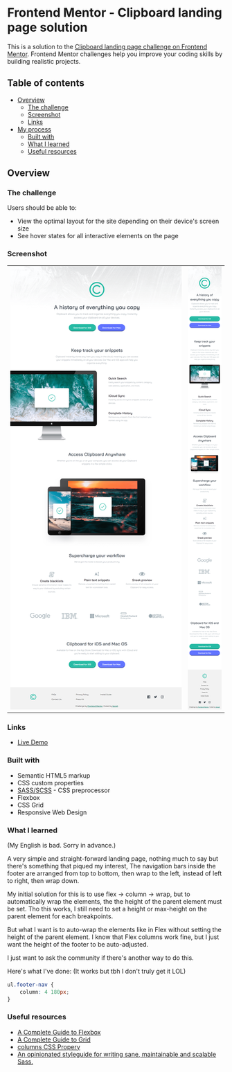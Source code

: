 # Frontend Mentor - Clipboard landing page solution

This is a solution to the [Clipboard landing page challenge on Frontend Mentor](https://www.frontendmentor.io/challenges/clipboard-landing-page-5cc9bccd6c4c91111378ecb9). Frontend Mentor challenges help you improve your coding skills by building realistic projects. 

## Table of contents

- [Overview](#overview)
  - [The challenge](#the-challenge)
  - [Screenshot](#screenshot)
  - [Links](#links)
- [My process](#my-process)
  - [Built with](#built-with)
  - [What I learned](#what-i-learned)
  - [Useful resources](#useful-resources)

## Overview

### The challenge

Users should be able to:

- View the optimal layout for the site depending on their device's screen size
- See hover states for all interactive elements on the page

### Screenshot

<table>
  <tr>
    <td valign="top">
        <img src="./assets/design/ssDesktop.png">
    </td>
    <td valign="top">
        <img src="./assets/design/ssMobile.png">
    </td>
  </tr>
</table>

### Links

- [Live Demo](https://njvs.github.io/Clipboard-landing-page/)

### Built with

- Semantic HTML5 markup
- CSS custom properties
- [SASS/SCSS](https://sass-lang.com) - CSS preprocessor
- Flexbox
- CSS Grid
- Responsive Web Design

### What I learned

(My English is bad. Sorry in advance.)

A very simple and straight-forward landing page, nothing much to say but there's something that piqued my interest, The navigation bars inside the footer are arranged from top to bottom, then wrap to the left, instead of left to right, then wrap down. 

My initial solution for this is to use flex -> column -> wrap, but to automatically wrap the elements, the the height of the parent element must be set. Tho this works, I still need to set a height or max-height on the parent element for each breakpoints. 

But what I want is to auto-wrap the elements like in Flex without setting the height of the parent element. I know that Flex columns work fine, but I just want the height of the footer to be auto-adjusted. 

I just want to ask the community if there's another way to do this.

Here's what I've done: (It works but tbh I don't truly get it LOL)
```css
ul.footer-nav {
    column: 4 180px;
}
```

### Useful resources

- [A Complete Guide to Flexbox](https://css-tricks.com/snippets/css/a-guide-to-flexbox/)
- [A Complete Guide to Grid](https://css-tricks.com/snippets/css/complete-guide-grid/)
- [columns CSS Propery](https://developer.mozilla.org/en-US/docs/Web/CSS/columns)
- [An opinionated styleguide for writing sane, maintainable and scalable Sass.](https://sass-guidelin.es/)